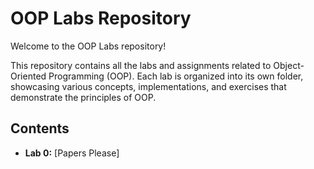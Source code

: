 # OOP Labs Repository

Welcome to the OOP Labs repository! 

This repository contains all the labs and assignments related to Object-Oriented Programming (OOP). Each lab is organized into its own folder, showcasing various concepts, implementations, and exercises that demonstrate the principles of OOP.

## Contents

- **Lab 0:** [Papers Please]
